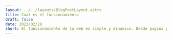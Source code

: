 ```yaml
---
layout: ../../layouts/BlogPostLayout.astro
title: Cual es el funcionamiento
draft: false
date: 2022/02/28
short: El funcionamiento de la web es simple y dinamico. Desde pagina principal podremos acceder a las diferentes seciones de nuestra web como los programas informacion etc.Para navegar desde esta en busqueda de informacion podremos usar los logos de nuestrars paginas como el logo principal o la imagen de la pagina principal para acceder a los diferentes tiposd e programas que esta web oferce.
---
```

